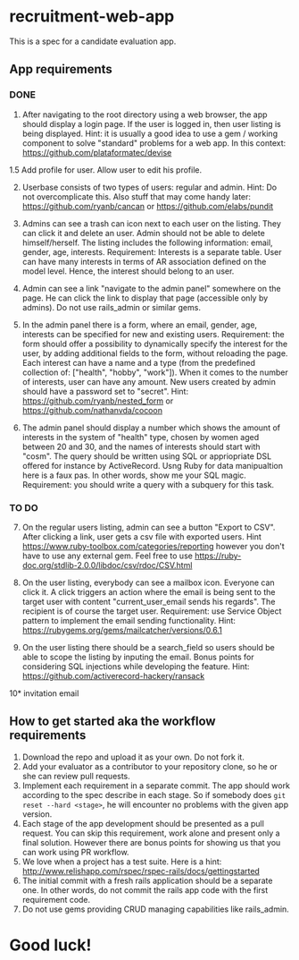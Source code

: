 # recruitment-web-app
This is a spec for a candidate evaluation app.


## App requirements

### DONE
1. After navigating to the root directory using a web browser, the app should display a login page. If the user is logged in, then user listing is being displayed.
  Hint: it is usually a good idea to use a gem / working component to solve "standard" problems for a web app. In this context: https://github.com/plataformatec/devise

1.5 Add profile for user. Allow user to edit his profile.

2. Userbase consists of two types of users: regular and admin.
  Hint: Do not overcomplicate this. Also stuff that may come handy later: https://github.com/ryanb/cancan or https://github.com/elabs/pundit

3. Admins can see a trash can icon next to each user on the listing. They can click it and delete an user. Admin should not be able to delete himself/herself. The listing includes the following information: email, gender, age, interests. Requirement: Interests is a separate table. User can have many interests in terms of AR association defined on the model level. Hence, the interest should belong to an user.

4. Admin can see a link "navigate to the admin panel" somewhere on the page. He can click the link to display that page (accessible only by admins). Do not use rails_admin or similar gems.

5. In the admin panel there is a form, where an email, gender, age, interests can be specified for new and existing users. Requirement: the form should offer a possibility to dynamically specify the interest for the user, by adding additional fields to the form, without reloading the page. Each interest can have a name and a type (from the predefined collection of: ["health", "hobby", "work"]). When it comes to the number of interests, user can have any amount. New users created by admin should have a password set to "secret".
  Hint: https://github.com/ryanb/nested_form or https://github.com/nathanvda/cocoon

6. The admin panel should display a number which shows the amount of interests in the system of "health" type, chosen by women aged between 20 and 30, and the names of interests should start with "cosm". The query should be written using SQL or appriopriate DSL offered for instance by ActiveRecord. Usng Ruby for data manipualtion here is a faux pas. In other words, show me your SQL magic. Requirement: you should write a query with a subquery for this task.

### TO DO

7. On the regular users listing, admin can see a button "Export to CSV". After clicking a link, user gets a csv file with exported users. Hint https://www.ruby-toolbox.com/categories/reporting however you don't have to use any external gem. Feel free to use https://ruby-doc.org/stdlib-2.0.0/libdoc/csv/rdoc/CSV.html

8. On the user listing, everybody can see a mailbox icon. Everyone can click it. A click triggers an action where the email is being sent to the target user with content "current_user_email sends his regards". The recipient is of course the target user.   Requirement: use Service Object pattern to implement the email sending functionality. Hint: https://rubygems.org/gems/mailcatcher/versions/0.6.1

9. On the user listing there should be a search_field so users should be able to scope the listing by inputing the email. Bonus points for considering SQL injections while developing the feature. Hint: https://github.com/activerecord-hackery/ransack

10* invitation email

## How to get started aka the workflow requirements
1. Download the repo and upload it as your own. Do not fork it.
2. Add your evaluator as a contributor to your repository clone, so he or she can review pull requests.
3. Implement each requirement in a separate commit. The app should work according to the spec describe in each stage. So if somebody does `git reset --hard <stage>`, he will encounter no problems with the given app version.
4. Each stage of the app development should be presented as a pull request. You can skip this requirement, work alone and present only a final solution. However there are bonus points for showing us that you can work using PR workflow.
5. We love when a project has a test suite. Here is a hint: http://www.relishapp.com/rspec/rspec-rails/docs/gettingstarted
6. The initial commit with a fresh rails application should be a separate one. In other words, do not commit the rails app code with the first requirement code.
7. Do not use gems providing CRUD managing capabilities like rails_admin.

# Good luck!
